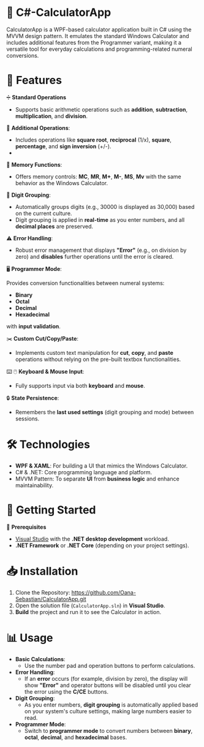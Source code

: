 # 🧮 **C#-CalculatorApp**

CalculatorApp is a WPF-based calculator application built in C# using the MVVM design pattern. It emulates the standard Windows Calculator and includes additional features from the Programmer variant, making it a versatile tool for everyday calculations and programming-related numeral conversions.

# 📌 **Features**

➗ **Standard Operations**
  * Supports basic arithmetic operations such as **addition**, **subtraction**, **multiplication**, and **division**.

🔢 **Additional Operations**:

  * Includes operations like **square root**, **reciprocal** (1/x), **square**, **percentage**, and **sign inversion** (+/-).
  * 
💾 **Memory Functions**:

  * Offers memory controls: **MC**, **MR**, **M+**, **M-**, **MS**, **Mv** with the same behavior as the Windows Calculator.

🔢 **Digit Grouping**:

  * Automatically groups digits (e.g., 30000 is displayed as 30,000) based on the current culture.
  * Digit grouping is applied in **real-time** as you enter numbers, and all **decimal places** are preserved.

⚠️ **Error Handling**:
     
  * Robust error management that displays **"Error"** (e.g., on division by zero) and **disables** further operations until the error is cleared.

🖥️ **Programmer Mode**:

Provides conversion functionalities between numeral systems:
  
  * **Binary**
  * **Octal**
  * **Decimal**
  * **Hexadecimal**
       
with **input validation**.

✂️ **Custom Cut/Copy/Paste**:
  
  * Implements custom text manipulation for **cut**, **copy**, and **paste** operations without relying on the pre-built textbox functionalities.

⌨️ 🖱️ **Keyboard & Mouse Input**:

  * Fully supports input via both **keyboard** and **mouse**.

🔒 **State Persistence**:
  
  * Remembers the **last used settings** (digit grouping and mode) between sessions.

# 🛠️ **Technologies**

  * **WPF & XAML**: For building a UI that mimics the Windows Calculator.
  * C# & .NET: Core programming language and platform.
  * MVVM Pattern: To separate **UI** from **business logic** and enhance maintainability.
  
# 🚀 **Getting Started**

🔑 **Prerequisites**

  * [Visual Studio](https://visualstudio.microsoft.com/) with the **.NET desktop development** workload.
  * **.NET Framework** or **.NET Core** (depending on your project settings).
       
# 📥 **Installation**
  1. Clone the Repository: https://github.com/Oana-Sebastian/CalculatorApp.git 
  2. Open the solution file (`CalculatorApp.sln`) in **Visual Studio**.
  3. **Build** the project and run it to see the Calculator in action.

# 📊 **Usage**
  * **Basic Calculations**:
      - Use the number pad and operation buttons to perform calculations.
  * **Error Handling**:
      - If an **error** occurs (for example, division by zero), the display will show **"Error"** and operator buttons will be disabled until you clear the error using the **C/CE** buttons.
  * **Digit Grouping**:
      - As you enter numbers, **digit grouping** is automatically applied based on your system's culture settings, making large numbers easier to read.
  * **Programmer Mode**:
      - Switch to **programmer mode** to convert numbers between **binary**, **octal**, **decimal**, and **hexadecimal** bases.
